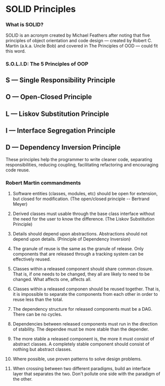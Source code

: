 # SOLID Principles

### What is SOLID?
SOLID is an acronym created by Michael Feathers after noting that five principles of object orientation and code design — created by Robert C. Martin (a.k.a. Uncle Bob) and covered in The Principles of OOD — could fit this word.

### S.O.L.I.D: The 5 Principles of OOP
## S — Single Responsibility Principle
## O — Open-Closed Principle
## L — Liskov Substitution Principle
## I — Interface Segregation Principle
## D — Dependency Inversion Principle

These principles help the programmer to write cleaner code, separating responsibilities, reducing coupling, facilitating refactoring and encouraging code reuse.

### Robert Martin commandments

1. Software entities (classes, modules, etc) should be open for
extension, but closed for modification. (The open/closed
principle -- Bertrand Meyer)

2. Derived classes must usable through the base class interface
without the need for the user to know the difference. (The
Liskov Substitution Principle)

3. Details should depend upon abstractions. Abstractions should
not depend upon details. (Principle of Dependency Inversion)

4. The granule of reuse is the same as the granule of release.
Only components that are released through a tracking system can
be effectively reused.

5. Classes within a released component should share common closure.
That is, if one needs to be changed, they all are likely to need
to be changed. What affects one, affects all.

6. Classes within a released componen should be reused together.
That is, it is impossible to separate the components from each
other in order to reuse less than the total.

7. The dependency structure for released components must be a DAG.
There can be no cycles.

8. Dependencies between released components must run in the
direction of stability. The dependee must be more stable than
the depender.

9. The more stable a released component is, the more it must
consist of abstract classes. A completely stable component
should consist of nothing but abstract classes.

10. Where possible, use proven patterns to solve design problems.

11. When crossing between two different paradigms, build an
interface layer that separates the two. Don't pollute one side
with the paradigm of the other.
